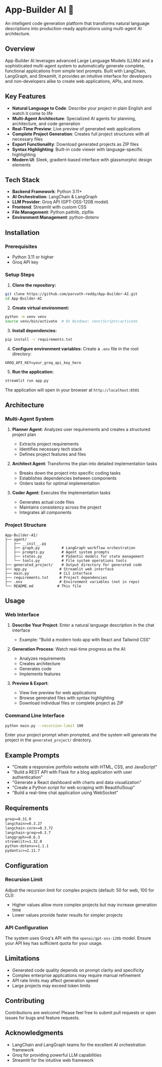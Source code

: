 # App-Builder AI 🚀

An intelligent code generation platform that transforms natural language descriptions into production-ready applications using multi-agent AI architecture.

## Overview

App-Builder AI leverages advanced Large Language Models (LLMs) and a sophisticated multi-agent system to automatically generate complete, functional applications from simple text prompts. Built with LangChain, LangGraph, and Streamlit, it provides an intuitive interface for developers and non-developers alike to create web applications, APIs, and more.

## Key Features

- **Natural Language to Code**: Describe your project in plain English and watch it come to life
- **Multi-Agent Architecture**: Specialized AI agents for planning, architecture, and code generation
- **Real-Time Preview**: Live preview of generated web applications
- **Complete Project Generation**: Creates full project structures with all necessary files
- **Export Functionality**: Download generated projects as ZIP files
- **Syntax Highlighting**: Built-in code viewer with language-specific highlighting
- **Modern UI**: Sleek, gradient-based interface with glassmorphic design elements

## Tech Stack

- **Backend Framework**: Python 3.11+
- **AI Orchestration**: LangChain & LangGraph
- **LLM Provider**: Groq API (GPT-OSS-120B model)
- **Frontend**: Streamlit with custom CSS
- **File Management**: Python pathlib, zipfile
- **Environment Management**: python-dotenv

## Installation

### Prerequisites

- Python 3.11 or higher
- Groq API key

### Setup Steps

1. **Clone the repository:**
```bash
git clone https://github.com/parvath-reddy/App-Builder-AI.git
cd App-Builder-AI
```

2. **Create virtual environment:**
```bash
python -m venv venv
source venv/bin/activate  # On Windows: venv\Scripts\activate
```

3. **Install dependencies:**
```bash
pip install -r requirements.txt
```

4. **Configure environment variables:**
Create a `.env` file in the root directory:
```env
GROQ_API_KEY=your_groq_api_key_here
```

5. **Run the application:**
```bash
streamlit run app.py
```

The application will open in your browser at `http://localhost:8501`

## Architecture

### Multi-Agent System

1. **Planner Agent**: Analyzes user requirements and creates a structured project plan
   - Extracts project requirements
   - Identifies necessary tech stack
   - Defines project features and files

2. **Architect Agent**: Transforms the plan into detailed implementation tasks
   - Breaks down the project into specific coding tasks
   - Establishes dependencies between components
   - Orders tasks for optimal implementation

3. **Coder Agent**: Executes the implementation tasks
   - Generates actual code files
   - Maintains consistency across the project
   - Integrates all components

### Project Structure

```
App-Builder-AI/
├── agent/
│   ├── __init__.py
│   ├── graph.py          # LangGraph workflow orchestration
│   ├── prompts.py        # Agent system prompts
│   ├── states.py         # Pydantic models for state management
│   └── tools.py          # File system operations tools
├── generated_project/    # Output directory for generated code
├── app.py               # Streamlit web interface
├── main.py              # CLI interface
├── requirements.txt     # Project dependencies
├── .env                 # Environment variables (not in repo)
└── README.md           # This file
```

## Usage

### Web Interface

1. **Describe Your Project**: Enter a natural language description in the chat interface
   - Example: "Build a modern todo app with React and Tailwind CSS"
   
2. **Generation Process**: Watch real-time progress as the AI:
   - Analyzes requirements
   - Creates architecture
   - Generates code
   - Implements features

3. **Preview & Export**:
   - View live preview for web applications
   - Browse generated files with syntax highlighting
   - Download individual files or complete project as ZIP

### Command Line Interface

```bash
python main.py --recursion-limit 100
```

Enter your project prompt when prompted, and the system will generate the project in the `generated_project/` directory.

## Example Prompts

- "Create a responsive portfolio website with HTML, CSS, and JavaScript"
- "Build a REST API with Flask for a blog application with user authentication"
- "Generate a React dashboard with charts and data visualization"
- "Create a Python script for web scraping with BeautifulSoup"
- "Build a real-time chat application using WebSocket"

## Requirements

```txt
groq>=0.31.0
langchain>=0.3.27
langchain-core>=0.3.72
langchain-groq>=0.3.7
langgraph>=0.6.3
streamlit>=1.32.0
python-dotenv>=1.1.1
pydantic>=2.11.7
```

## Configuration

### Recursion Limit
Adjust the recursion limit for complex projects (default: 50 for web, 100 for CLI):
- Higher values allow more complex projects but may increase generation time
- Lower values provide faster results for simpler projects

### API Configuration
The system uses Groq's API with the `openai/gpt-oss-120b` model. Ensure your API key has sufficient quota for your usage.

## Limitations

- Generated code quality depends on prompt clarity and specificity
- Complex enterprise applications may require manual refinement
- API rate limits may affect generation speed
- Large projects may exceed token limits

## Contributing

Contributions are welcome! Please feel free to submit pull requests or open issues for bugs and feature requests.


## Acknowledgments

- LangChain and LangGraph teams for the excellent AI orchestration framework
- Groq for providing powerful LLM capabilities
- Streamlit for the intuitive web framework